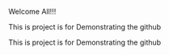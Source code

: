 Welcome All!!!

This is project is for Demonstrating the github

This is project is for Demonstrating the github


